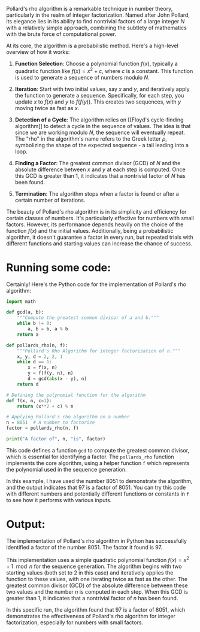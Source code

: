 Pollard's rho algorithm is a remarkable technique in number theory, particularly in the realm of integer factorization. Named after John Pollard, its elegance lies in its ability to find nontrivial factors of a large integer $N$ with a relatively simple approach, combining the subtlety of mathematics with the brute force of computational power. 

At its core, the algorithm is a probabilistic method. Here's a high-level overview of how it works:

1. **Function Selection**: Choose a polynomial function $f(x)$, typically a quadratic function like $f(x) = x^2 + c$, where $c$ is a constant. This function is used to generate a sequence of numbers modulo $N$.

2. **Iteration**: Start with two initial values, say $x$ and $y$, and iteratively apply the function to generate a sequence. Specifically, for each step, you update $x$ to $f(x)$ and $y$ to $f(f(y))$. This creates two sequences, with $y$ moving twice as fast as $x$. 

3. **Detection of a Cycle**: The algorithm relies on [[Floyd's cycle-finding algorithm]] to detect a cycle in the sequence of values. The idea is that since we are working modulo $N$, the sequence will eventually repeat. The "rho" in the algorithm's name refers to the Greek letter $\rho$, symbolizing the shape of the expected sequence - a tail leading into a loop.

4. **Finding a Factor**: The greatest common divisor (GCD) of $N$ and the absolute difference between $x$ and $y$ at each step is computed. Once this GCD is greater than 1, it indicates that a nontrivial factor of $N$ has been found.

5. **Termination**: The algorithm stops when a factor is found or after a certain number of iterations.

The beauty of Pollard's rho algorithm is in its simplicity and efficiency for certain classes of numbers. It's particularly effective for numbers with small factors. However, its performance depends heavily on the choice of the function $f(x)$ and the initial values. Additionally, being a probabilistic algorithm, it doesn't guarantee a factor in every run, but repeated trials with different functions and starting values can increase the chance of success.

# Running some code:
Certainly! Here's the Python code for the implementation of Pollard's rho algorithm:

```python
import math

def gcd(a, b):
    """Compute the greatest common divisor of a and b."""
    while b != 0:
        a, b = b, a % b
    return a

def pollards_rho(n, f):
    """Pollard's Rho Algorithm for integer factorization of n."""
    x, y, d = 2, 2, 1
    while d == 1:
        x = f(x, n)
        y = f(f(y, n), n)
        d = gcd(abs(x - y), n)
    return d

# Defining the polynomial function for the algorithm
def f(x, n, c=1):
    return (x**2 + c) % n

# Applying Pollard's rho algorithm on a number
n = 8051  # A number to factorize
factor = pollards_rho(n, f)

print("A factor of", n, "is", factor)
```

This code defines a function `gcd` to compute the greatest common divisor, which is essential for identifying a factor. The `pollards_rho` function implements the core algorithm, using a helper function `f` which represents the polynomial used in the sequence generation. 

In this example, I have used the number 8051 to demonstrate the algorithm, and the output indicates that 97 is a factor of 8051. You can try this code with different numbers and potentially different functions or constants in `f` to see how it performs with various inputs.

# Output:
The implementation of Pollard's rho algorithm in Python has successfully identified a factor of the number 8051. The factor it found is 97.

This implementation uses a simple quadratic polynomial function $f(x) = x^2 + 1 \mod n$ for the sequence generation. The algorithm begins with two starting values (both set to 2 in this case) and iteratively applies the function to these values, with one iterating twice as fast as the other. The greatest common divisor (GCD) of the absolute difference between these two values and the number $n$ is computed in each step. When this GCD is greater than 1, it indicates that a nontrivial factor of $n$ has been found. 

In this specific run, the algorithm found that 97 is a factor of 8051, which demonstrates the effectiveness of Pollard's rho algorithm for integer factorization, especially for numbers with small factors.
